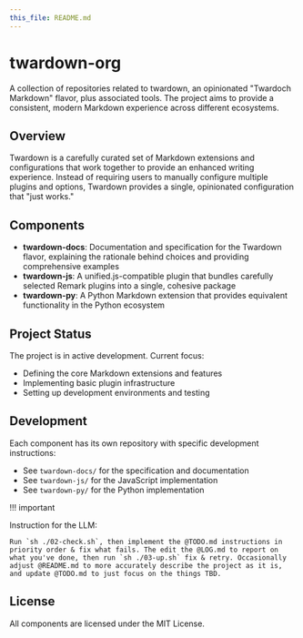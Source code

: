 ```yaml
---
this_file: README.md
---
```


# twardown-org

A collection of repositories related to twardown, an opinionated "Twardoch Markdown" flavor, plus associated tools. The project aims to provide a consistent, modern Markdown experience across different ecosystems.

## Overview

Twardown is a carefully curated set of Markdown extensions and configurations that work together to provide an enhanced writing experience. Instead of requiring users to manually configure multiple plugins and options, Twardown provides a single, opinionated configuration that "just works."

## Components

- **twardown-docs**: Documentation and specification for the Twardown flavor, explaining the rationale behind choices and providing comprehensive examples
- **twardown-js**: A unified.js-compatible plugin that bundles carefully selected Remark plugins into a single, cohesive package
- **twardown-py**: A Python Markdown extension that provides equivalent functionality in the Python ecosystem

## Project Status

The project is in active development. Current focus:

- Defining the core Markdown extensions and features
- Implementing basic plugin infrastructure
- Setting up development environments and testing

## Development

Each component has its own repository with specific development instructions:

- See `twardown-docs/` for the specification and documentation
- See `twardown-js/` for the JavaScript implementation
- See `twardown-py/` for the Python implementation

!!! important

Instruction for the LLM: 

```
Run `sh ./02-check.sh`, then implement the @TODO.md instructions in priority order & fix what fails. The edit the @LOG.md to report on what you've done, then run `sh ./03-up.sh` fix & retry. Occasionally adjust @README.md to more accurately describe the project as it is, and update @TODO.md to just focus on the things TBD. 
```

## License

All components are licensed under the MIT License.
